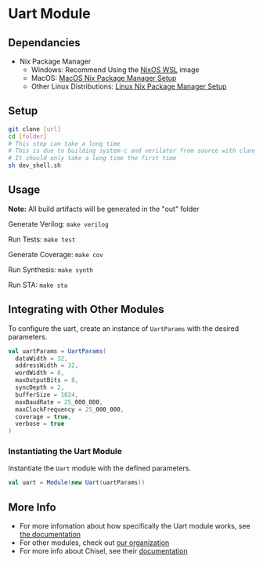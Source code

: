 # Uart Module

## Dependancies

- Nix Package Manager
    - Windows: Recommend Using the [NixOS WSL](https://nix-community.github.io/NixOS-WSL/install.html) image
    - MacOS: [MacOS Nix Package Manager Setup](https://nixos.org/download/#nix-install-macos)
    - Other Linux Distributions: [Linux Nix Package Manager Setup](https://nixos.org/download/#nix-install-linux)

## Setup

```bash
git clone [url]
cd [folder]
# This step can take a long time
# This is due to building system-c and verilator from source with clang
# It should only take a long time the first time
sh dev_shell.sh 

```

## Usage

**Note:** All build artifacts will be generated in the "out" folder

Generate Verilog: `make verilog`

Run Tests: `make test`

Generate Coverage: `make cov`

Run Synthesis: `make synth`

Run STA: `make sta`

## Integrating with Other Modules

To configure the uart, create an instance of `UartParams` with the desired parameters.

```scala
val uartParams = UartParams(
  dataWidth = 32,
  addressWidth = 32,
  wordWidth = 8,
  maxOutputBits = 8,
  syncDepth = 2,
  bufferSize = 1024,
  maxBaudRate = 25_000_000,
  maxClockFrequency = 25_000_000,
  coverage = true,
  verbose = true
)
```

### Instantiating the Uart Module

Instantiate the `Uart` module with the defined parameters.

```scala
val uart = Module(new Uart(uartParams))
```

## More Info

- For more infomation about how specifically the Uart module works,
  see [the documentation](https://github.com/The-Chiselers/uart/releases/)
- For other modules, check out [our organization](https://github.com/The-Chiselers)
- For more info about Chisel, see their [documentation](https://www.chisel-lang.org/)
